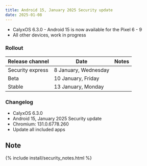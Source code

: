 ```yaml
---
title: Android 15, January 2025 Security update
date: 2025-01-08
---
```


* CalyxOS 6.3.0 - Android 15 is now available for the Pixel 6 - 9
* All other devices, work in progress

### Rollout

| Release channel  | Date   | Notes |
| ---------------- | ------ | ------ |
| Security express | 8 January, Wednesday |  |
| Beta | 10 January, Friday |  |
| Stable | 13 January, Monday | |

### Changelog
* CalyxOS 6.3.0
* Android 15, January 2025 Security update
* Chromium: 131.0.6778.260
* Update all included apps

## Note

{% include install/security_notes.html %}
